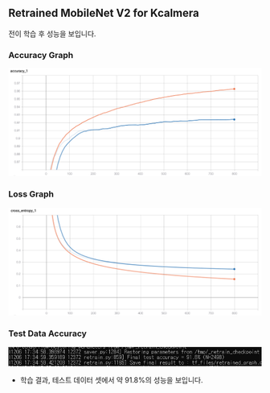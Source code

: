 ## Retrained MobileNet V2 for Kcalmera
전이 학습 후 성능을 보입니다.  

### Accuracy Graph
![accuracy_graph](./images/accuracy_graph.png)     

### Loss Graph
![loss_graph](./images/loss_graph.png)  

### Test Data Accuracy
![final_test_accuracy](./images/final_test_accuracy.jpg)  
- 학습 결과, 테스트 데이터 셋에서 약 91.8%의 성능을 보입니다.
